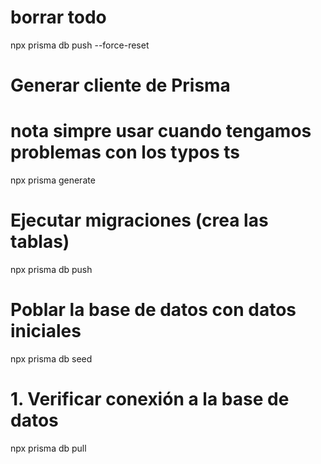 # borrar todo 
npx prisma db push --force-reset 
# Generar cliente de Prisma
# nota simpre usar cuando tengamos problemas con los typos ts
npx prisma generate

# Ejecutar migraciones (crea las tablas)
npx prisma db push

# Poblar la base de datos con datos iniciales
npx prisma db seed

# 1. Verificar conexión a la base de datos
npx prisma db pull